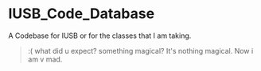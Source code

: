 # IUSB_Code_Database
A Codebase for IUSB or for the classes that I am taking.

>:( what did u expect? something magical? It's nothing magical. Now i am v mad.
